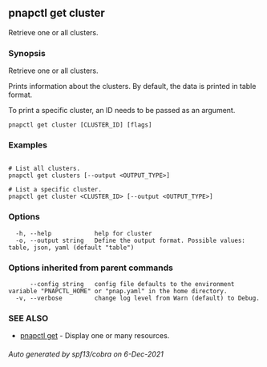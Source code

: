 ## pnapctl get cluster

Retrieve one or all clusters.

### Synopsis

Retrieve one or all clusters.
	
Prints information about the clusters.
By default, the data is printed in table format.

To print a specific cluster, an ID needs to be passed as an argument.

```
pnapctl get cluster [CLUSTER_ID] [flags]
```

### Examples

```

# List all clusters.
pnapctl get clusters [--output <OUTPUT_TYPE>]

# List a specific cluster.
pnapctl get cluster <CLUSTER_ID> [--output <OUTPUT_TYPE>]
```

### Options

```
  -h, --help            help for cluster
  -o, --output string   Define the output format. Possible values: table, json, yaml (default "table")
```

### Options inherited from parent commands

```
      --config string   config file defaults to the environment variable "PNAPCTL_HOME" or "pnap.yaml" in the home directory.
  -v, --verbose         change log level from Warn (default) to Debug.
```

### SEE ALSO

* [pnapctl get](pnapctl_get.md)	 - Display one or many resources.

###### Auto generated by spf13/cobra on 6-Dec-2021
